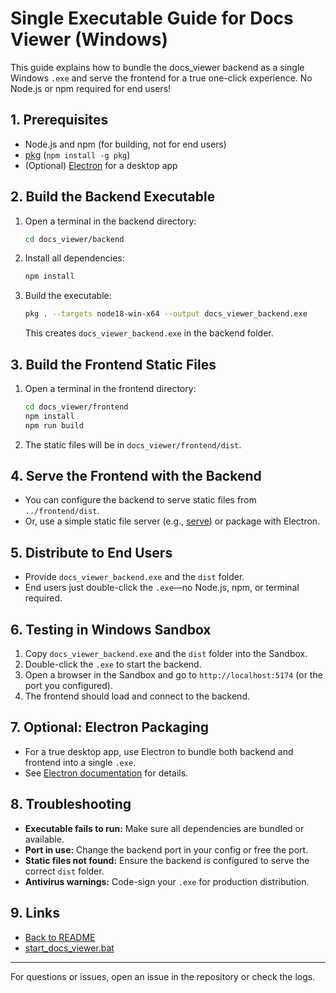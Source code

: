 # Single Executable Guide for Docs Viewer (Windows)

This guide explains how to bundle the docs_viewer backend as a single Windows `.exe` and serve the frontend for a true one-click experience. No Node.js or npm required for end users!

## 1. Prerequisites
- Node.js and npm (for building, not for end users)
- [pkg](https://github.com/vercel/pkg) (`npm install -g pkg`)
- (Optional) [Electron](https://www.electronjs.org/) for a desktop app

## 2. Build the Backend Executable

1. Open a terminal in the backend directory:
   ```sh
   cd docs_viewer/backend
   ```
2. Install all dependencies:
   ```sh
   npm install
   ```
3. Build the executable:
   ```sh
   pkg . --targets node18-win-x64 --output docs_viewer_backend.exe
   ```
   This creates `docs_viewer_backend.exe` in the backend folder.

## 3. Build the Frontend Static Files

1. Open a terminal in the frontend directory:
   ```sh
   cd docs_viewer/frontend
   npm install
   npm run build
   ```
2. The static files will be in `docs_viewer/frontend/dist`.

## 4. Serve the Frontend with the Backend

- You can configure the backend to serve static files from `../frontend/dist`.
- Or, use a simple static file server (e.g., [serve](https://www.npmjs.com/package/serve)) or package with Electron.

## 5. Distribute to End Users

- Provide `docs_viewer_backend.exe` and the `dist` folder.
- End users just double-click the `.exe`—no Node.js, npm, or terminal required.

## 6. Testing in Windows Sandbox

1. Copy `docs_viewer_backend.exe` and the `dist` folder into the Sandbox.
2. Double-click the `.exe` to start the backend.
3. Open a browser in the Sandbox and go to `http://localhost:5174` (or the port you configured).
4. The frontend should load and connect to the backend.

## 7. Optional: Electron Packaging

- For a true desktop app, use Electron to bundle both backend and frontend into a single `.exe`.
- See [Electron documentation](https://www.electronjs.org/docs/latest/tutorial/quick-start) for details.

## 8. Troubleshooting

- **Executable fails to run:** Make sure all dependencies are bundled or available.
- **Port in use:** Change the backend port in your config or free the port.
- **Static files not found:** Ensure the backend is configured to serve the correct `dist` folder.
- **Antivirus warnings:** Code-sign your `.exe` for production distribution.

## 9. Links
- [Back to README](./README.md)
- [start_docs_viewer.bat](./start_docs_viewer.bat)

---

For questions or issues, open an issue in the repository or check the logs. 